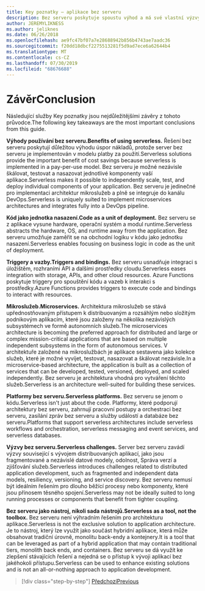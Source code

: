 ```yaml
---
title: Key poznatky – aplikace bez serveru
description: Bez serveru poskytuje spoustu výhod a má své vlastní výzvy. Souhrn služby Key poznatky z této příručky.
author: JEREMYLIKNESS
ms.author: jeliknes
ms.date: 06/26/2018
ms.openlocfilehash: ae9fc47bf07a7e28688942b856b4743ae7aadc36
ms.sourcegitcommit: f20dd18dbcf2275513281f5d9ad7ece6a62644b4
ms.translationtype: MT
ms.contentlocale: cs-CZ
ms.lasthandoff: 07/30/2019
ms.locfileid: "68676688"
---
```

# <a name="conclusion"></a><span data-ttu-id="e508d-104">Závěr</span><span class="sxs-lookup"><span data-stu-id="e508d-104">Conclusion</span></span>

<span data-ttu-id="e508d-105">Následující služby Key poznatky jsou nejdůležitějšími závěry z tohoto průvodce.</span><span class="sxs-lookup"><span data-stu-id="e508d-105">The following key takeaways are the most important conclusions from this guide.</span></span>

<span data-ttu-id="e508d-106">**Výhody používání bez serveru.**</span><span class="sxs-lookup"><span data-stu-id="e508d-106">**Benefits of using serverless.**</span></span> <span data-ttu-id="e508d-107">Řešení bez serveru poskytují důležitou výhodu úspor nákladů, protože server bez serveru je implementován v modelu platby za použití.</span><span class="sxs-lookup"><span data-stu-id="e508d-107">Serverless solutions provide the important benefit of cost savings because serverless is implemented in a pay-per-use model.</span></span> <span data-ttu-id="e508d-108">Bez serveru je možné nezávisle škálovat, testovat a nasazovat jednotlivé komponenty vaší aplikace.</span><span class="sxs-lookup"><span data-stu-id="e508d-108">Serverless makes it possible to independently scale, test, and deploy individual components of your application.</span></span> <span data-ttu-id="e508d-109">Bez serveru je jedinečné pro implementaci architektur mikroslužeb a plně se integruje do kanálu DevOps.</span><span class="sxs-lookup"><span data-stu-id="e508d-109">Serverless is uniquely suited to implement microservices architectures and integrates fully into a DevOps pipeline.</span></span>

<span data-ttu-id="e508d-110">**Kód jako jednotka nasazení.**</span><span class="sxs-lookup"><span data-stu-id="e508d-110">**Code as a unit of deployment.**</span></span> <span data-ttu-id="e508d-111">Bez serveru se z aplikace vysune hardware, operační systém a modul runtime.</span><span class="sxs-lookup"><span data-stu-id="e508d-111">Serverless abstracts the hardware, OS, and runtime away from the application.</span></span> <span data-ttu-id="e508d-112">Bez serveru umožňuje zaměřit se na obchodní logiku v kódu jako jednotku nasazení.</span><span class="sxs-lookup"><span data-stu-id="e508d-112">Serverless enables focusing on business logic in code as the unit of deployment.</span></span>

<span data-ttu-id="e508d-113">**Triggery a vazby.**</span><span class="sxs-lookup"><span data-stu-id="e508d-113">**Triggers and bindings.**</span></span> <span data-ttu-id="e508d-114">Bez serveru usnadňuje integraci s úložištěm, rozhraními API a dalšími prostředky cloudu.</span><span class="sxs-lookup"><span data-stu-id="e508d-114">Serverless eases integration with storage, APIs, and other cloud resources.</span></span> <span data-ttu-id="e508d-115">Azure Functions poskytuje triggery pro spouštění kódu a vazeb k interakci s prostředky.</span><span class="sxs-lookup"><span data-stu-id="e508d-115">Azure Functions provides triggers to execute code and bindings to interact with resources.</span></span>

<span data-ttu-id="e508d-116">**Mikroslužeb.**</span><span class="sxs-lookup"><span data-stu-id="e508d-116">**Microservices.**</span></span> <span data-ttu-id="e508d-117">Architektura mikroslužeb se stává upřednostňovaným přístupem k distribuovaným a rozsáhlým nebo složitým podnikovým aplikacím, které jsou založeny na několika nezávislých subsystémech ve formě autonomních služeb.</span><span class="sxs-lookup"><span data-stu-id="e508d-117">The microservices architecture is becoming the preferred approach for distributed and large or complex mission-critical applications that are based on multiple independent subsystems in the form of autonomous services.</span></span> <span data-ttu-id="e508d-118">V architektuře založené na mikroslužbách je aplikace sestavena jako kolekce služeb, které je možné vyvíjet, testovat, nasazovat a škálovat nezávisle.</span><span class="sxs-lookup"><span data-stu-id="e508d-118">In a microservice-based architecture, the application is built as a collection of services that can be developed, tested, versioned, deployed, and scaled independently.</span></span> <span data-ttu-id="e508d-119">Bez serveru je architektura vhodná pro vytváření těchto služeb.</span><span class="sxs-lookup"><span data-stu-id="e508d-119">Serverless is an architecture well-suited for building these services.</span></span>

<span data-ttu-id="e508d-120">**Platformy bez serveru.**</span><span class="sxs-lookup"><span data-stu-id="e508d-120">**Serverless platforms.**</span></span> <span data-ttu-id="e508d-121">Bez serveru se jenom o kódu.</span><span class="sxs-lookup"><span data-stu-id="e508d-121">Serverless isn't just about the code.</span></span> <span data-ttu-id="e508d-122">Platformy, které podporují architektury bez serveru, zahrnují pracovní postupy a orchestraci bez serveru, zasílání zpráv bez serveru a služby událostí a databáze bez serveru.</span><span class="sxs-lookup"><span data-stu-id="e508d-122">Platforms that support serverless architectures include serverless workflows and orchestration, serverless messaging and event services, and serverless databases.</span></span>

<span data-ttu-id="e508d-123">**Výzvy bez serveru.**</span><span class="sxs-lookup"><span data-stu-id="e508d-123">**Serverless challenges.**</span></span> <span data-ttu-id="e508d-124">Server bez serveru zavádí výzvy související s vývojem distribuovaných aplikací, jako jsou fragmentované a nezávislé datové modely, odolnost, Správa verzí a zjišťování služeb.</span><span class="sxs-lookup"><span data-stu-id="e508d-124">Serverless introduces challenges related to distributed application development, such as fragmented and independent data models, resiliency, versioning, and service discovery.</span></span> <span data-ttu-id="e508d-125">Bez serveru nemusí být ideálním řešením pro dlouho běžící procesy nebo komponenty, které jsou přínosem těsného spojení.</span><span class="sxs-lookup"><span data-stu-id="e508d-125">Serverless may not be ideally suited to long running processes or components that benefit from tighter coupling.</span></span>

<span data-ttu-id="e508d-126">**Bez serveru jako nástroj, nikoli sada nástrojů.**</span><span class="sxs-lookup"><span data-stu-id="e508d-126">**Serverless as a tool, not the toolbox.**</span></span> <span data-ttu-id="e508d-127">Bez serveru není výhradním řešením pro architekturu aplikace.</span><span class="sxs-lookup"><span data-stu-id="e508d-127">Serverless is not the exclusive solution to application architecture.</span></span> <span data-ttu-id="e508d-128">Je to nástroj, který lze využít jako součást hybridní aplikace, která může obsahovat tradiční úrovně, monolitu back-endy a kontejnery.</span><span class="sxs-lookup"><span data-stu-id="e508d-128">It is a tool that can be leveraged as part of a hybrid application that may contain traditional tiers, monolith back ends, and containers.</span></span> <span data-ttu-id="e508d-129">Bez serveru se dá využít ke zlepšení stávajících řešení a nejedná se o přístup k vývoji aplikací bez jakéhokoli přístupu.</span><span class="sxs-lookup"><span data-stu-id="e508d-129">Serverless can be used to enhance existing solutions and is not an all-or-nothing approach to application development.</span></span>

>[!div class="step-by-step"]
>[<span data-ttu-id="e508d-130">Předchozí</span><span class="sxs-lookup"><span data-stu-id="e508d-130">Previous</span></span>](serverless-business-scenarios.md)
